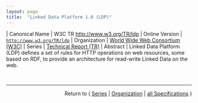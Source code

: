 ```yaml
---
layout: page
title:  "Linked Data Platform 1.0 (LDP)"
---
```


| Canonical Name | W3C TR http://www.w3.org/TR/ldp
| Online Version | [`http://www.w3.org/TR/ldp`](http://www.w3.org/TR/ldp)
| Organization | [World Wide Web Consortium (W3C)](..)
| Series | [Technical Report (TR)](.)
| Abstract | Linked Data Platform (LDP) defines a set of rules for HTTP operations on web resources, some based on RDF, to provide an architecture for read-write Linked Data on the web.

<br/>
<hr/>

<p style="text-align: right">Return to ( <a href="./">Series</a> | <a href="../">Organization</a> | <a href="../../">all Specifications</a> )</p>